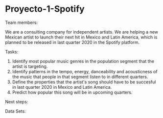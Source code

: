 # Proyecto-1-Spotify
Team members:

We are a consulting company for independent artists. We are helping a new Mexican artist to launch their next hit in Mexico and Latin America, which is planned to be released in last quarter 2020 in the Spotify platform.

Tasks:
1) Identify most popular music genres in the population segment that the artist is targeting.
2) Identify patterns in the tempo, energy, danceability and acousticness of the music that people in that segment listen to in different quarters.
3) Define the properties that the artist's song should have to be succesful in last quarter 2020 in Mexico and Latin America.
4) Predict how popular this song will be in upcoming quarters.

Next steps:


Data Sets:
